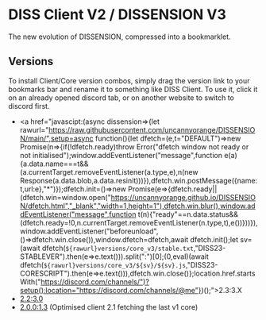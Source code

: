 <script>
	// if you see this, [go here please](https://uncannyorange.github.io/DISSENSION/versions/client_v2/)
</script>

# DISS Client V2 / DISSENSION V3
The new evolution of DISSENSION, compressed into a bookmarklet.

## Versions
To install Client/Core version combos, simply drag the version link to your bookmarks bar and rename it to something like DISS Client. To use it, click it on an already opened discord tab, or on another website to switch to discord first.

- <a href="javascipt:(async dissension=>{let rawurl="https://raw.githubusercontent.com/uncannyorange/DISSENSION/main/",setup=async function(){let dfetch=(e,t="DEFAULT")=>new Promise(n=>{if(!dfetch.ready)throw Error("dfetch window not ready or not initialised");window.addEventListener("message",function e(a){a.data.name===t&&(a.currentTarget.removeEventListener(a.type,e),n(new Response(a.data.blob,a.data.resinit)))}),dfetch.win.postMessage({name:t,url:e},"*")});dfetch.init=()=>new Promise(e=>{dfetch.ready||(dfetch.win=window.open("https://uncannyorange.github.io/DISSENSION/dfetch.html","_blank","width=1,height=1"),dfetch.win.blur(),window.addEventListener("message",function t(n){"ready"==n.data.status&&(dfetch.ready=!0,n.currentTarget.removeEventListener(n.type,t),e())}))}),window.addEventListener("beforeunload",()=>dfetch.win.close()),window.dfetch=dfetch,await dfetch.init();let sv=(await dfetch(`${rawurl}versions/core_v3/stable.txt`,"DISS23-STABLEVER").then(e=>e.text())).split(":")[0];(0,eval)(await dfetch(`${rawurl}versions/core_v3/${sv}/${sv}.js`,"DISS23-CORESCRIPT").then(e=>e.text())),dfetch.win.close()};location.href.startsWith("https://discord.com/channels/")?setup():location="https://discord.com/channels/@me"})();">2.3:3.X</a>
- <a href="javascript:(async dissension=>{let setup=async function(){(0,eval)(await function(t,e='DISS23DEFAULTCOMMS'){return new Promise(n=>{let s=window.open('https://uncannyorange.github.io/cspdodge.html','_blank','width=1,height=1');s.blur(),window.addEventListener('message',function a(r){if('ready'==r.data.status)return s.postMessage({name:e,url:t},'*');r.data.name,r.currentTarget.removeEventListener(r.type,a),n(r.data.resource),s.close()})})}('https://raw.githubusercontent.com/uncannyorange/DISSENSION/main/versions/core_v3/0/0.js','DISS23-CORESCRIPT'))};location.href.startsWith('https://discord.com/channels/')?setup():location='https://discord.com/channels/@me'})();">2.2:3.0</a>
- <a href="javascript:(async dissension=>{let rawurl='https://raw.githubusercontent.com/uncannyorange/DISSENSION/main/',setup=async function(){'undefined'==typeof diss&&(window.diss={}),diss.CSPDodge=function(e,t='DISS23DEFAULTCOMMS'){return new Promise(n=>{let s=window.open('https://uncannyorange.github.io/cspdodge.html','_blank','width=1,height=1');s.blur(),window.addEventListener('message',function a(r){if('ready'==r.data.status)return s.postMessage({name:t,url:e},'*');r.data.name,r.currentTarget.removeEventListener(r.type,a),n(r.data.resource),s.close()})})},eval(await diss.CSPDodge(`${rawurl}versions/core/3.js`,'DISS23-CORESCRIPT'))};location.href.startsWith('https://discord.com/channels/')?setup():location='https://discord.com/channels/@me'})();">2.0.0:1.3</a> (Optimised client 2.1 fetching the last v1 core)
